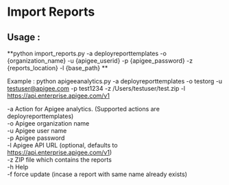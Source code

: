 Import Reports
===============
Usage :
------
**python import_reports.py -a deployreporttemplates -o {organization_name} -u {apigee_userid} -p {apigee_password} -z {reports_location} -l {base_path} **

Example :
python apigeeanalytics.py -a deployreporttemplates -o testorg -u testuser@apigee.com -p test1234 -z /Users/testuser/test.zip -l https://api.enterprise.apigee.com/v1

-a Action for Apigee analytics. (Supported actions are deployreporttemplates) <BR>
-o Apigee organization name <BR>
-u Apigee user name <BR>
-p Apigee password <BR>
-l Apigee API URL (optional, defaults to https://api.enterprise.apigee.com/v1) <BR>
-z ZIP file which contains the reports <BR>
-h Help <BR>
-f force update (incase a report with same name already exists)<BR>


